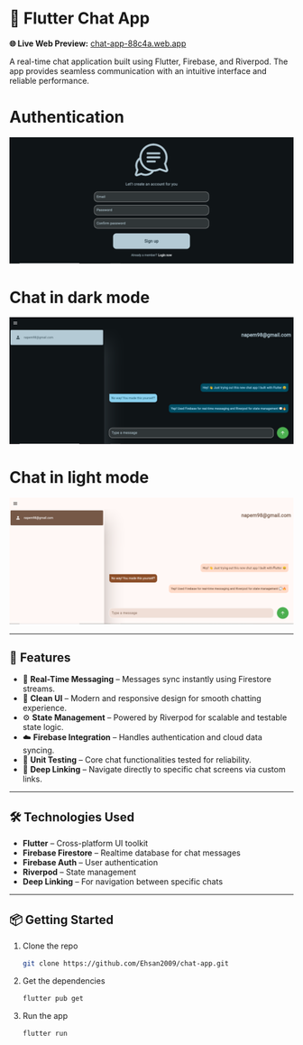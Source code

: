 # 💬 Flutter Chat App  

**🌐 Live Web Preview:** [chat-app-88c4a.web.app](https://chat-app-88c4a.web.app/)

A real-time chat application built using Flutter, Firebase, and Riverpod. The app provides seamless communication with an intuitive interface and reliable performance.

# Authentication
![chat App Preview](https://github.com/Ehsan2009/chat-app/blob/master/first_screenshot.PNG)

# Chat in dark mode
![chat App Preview](https://github.com/Ehsan2009/chat-app/blob/master/second_screenshot.PNG)

# Chat in light mode
![chat App Preview](https://github.com/Ehsan2009/chat-app/blob/master/third_screenshot.PNG)

---

## 🚀 Features  
- 🔄 **Real-Time Messaging** – Messages sync instantly using Firestore streams.  
- 🎨 **Clean UI** – Modern and responsive design for smooth chatting experience.  
- ⚙️ **State Management** – Powered by Riverpod for scalable and testable state logic.  
- ☁️ **Firebase Integration** – Handles authentication and cloud data syncing.  
- 🧪 **Unit Testing** – Core chat functionalities tested for reliability.  
- 🔗 **Deep Linking** – Navigate directly to specific chat screens via custom links.

---

## 🛠️ Technologies Used  
- **Flutter** – Cross-platform UI toolkit  
- **Firebase Firestore** – Realtime database for chat messages  
- **Firebase Auth** – User authentication  
- **Riverpod** – State management  
- **Deep Linking** – For navigation between specific chats  

---

## 📦 Getting Started  
1. Clone the repo  
   ```bash
   git clone https://github.com/Ehsan2009/chat-app.git
2. Get the dependencies
   ```bash
   flutter pub get
3. Run the app
   ```bash
   flutter run
